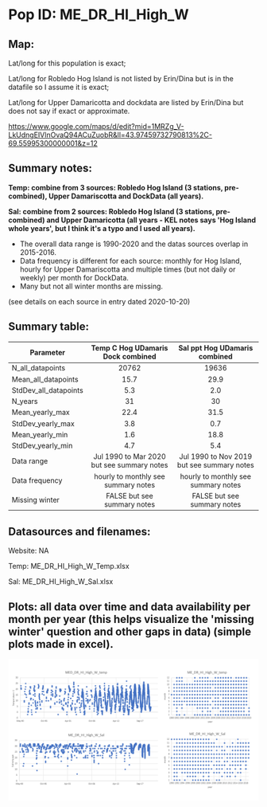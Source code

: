 # Pop ID: ME_DR_HI_High_W

## Map:

Lat/long for this population is exact; 

Lat/long for Robledo Hog Island is not listed by Erin/Dina but is in the datafile so I assume it is exact; 

Lat/long for Upper Damaricotta and dockdata are listed by Erin/Dina but does not say if exact or approximate.

https://www.google.com/maps/d/edit?mid=1MRZg_V-LkUdngEIVlnOvaQ94ACuZuobR&ll=43.97459732790813%2C-69.55995300000001&z=12

## Summary notes:

**Temp: combine from 3 sources: Robledo Hog Island (3 stations, pre-combined), Upper Damariscotta and DockData (all years).**

**Sal: combine from 2 sources: Robledo Hog Island (3 stations, pre-combined) and Upper Damaricotta (all years - KEL notes says 'Hog Island whole years', but I think it's a typo and I used all years).**

- The overall data range is 1990-2020 and the datas sources overlap in 2015-2016.
- Data frequency is different for each source: monthly for Hog Island, hourly for Upper Damariscotta and multiple times (but not daily or weekly) per month for DockData.
- Many but not all winter months are missing.

(see details on each source in entry dated 2020-10-20)

## Summary table:

| Parameter             | Temp C Hog UDamaris Dock combined |     Sal ppt Hog UDamaris combined |
| ----------------------| :-------------------------------: | :-------------------------------: |
| N_all_datapoints      |               20762               |                 19636             |
| Mean_all_datapoints   |                  15.7             |                  29.9             |
| StdDev_all_datapoints |                   5.3             |                   2.0             |
| N_years               |                  31               |                    30             |
| Mean_yearly_max       |                 22.4              |                    31.5           |
| StdDev_yearly_max     |                   3.8             |                    0.7            |
| Mean_yearly_min       |                    1.6            |                    18.8           |
| StdDev_yearly_min     |                   4.7             |                     5.4           |
| Data range            |Jul 1990 to Mar 2020 but see summary notes |Jul 1990 to Nov 2019 but see summary notes |
| Data frequency        |hourly to monthly see summary notes|hourly to monthly see summary notes|
| Missing winter        |    FALSE but see summary notes    |      FALSE but see summary notes  |


## Datasources and filenames:

Website: NA

Temp: ME_DR_HI_High_W_Temp.xlsx

Sal: ME_DR_HI_High_W_Sal.xlsx

## Plots: all data over time and data availability per month per year (this helps visualize the 'missing winter' question and other gaps in data) (simple plots made in excel).

![ME_DR_HI_High_W_summary_plots](../img/ME_DR_HI_High_W_summary_plots.png)
